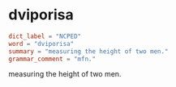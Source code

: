 # dviporisa

``` toml
dict_label = "NCPED"
word = "dviporisa"
summary = "measuring the height of two men."
grammar_comment = "mfn."
```

measuring the height of two men.

